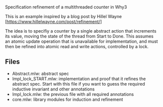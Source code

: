 
Specification refinement of a multithreaded counter in Why3

This is an example inspired by a blog post by Hillel Wayne [https://www.hillelwayne.com/post/refinement/]

The idea is to specifiy a counter by a single abstract action that increments its value, moving the state of the thread from Start to Done. This assumes an atomic update operation that is unavailable for implementation, and must then be refined into atomic read and write actions, controlled by a lock.

## Files

  * Abstract.mlw: abstract spec
  * Impl_lock_START.mlw: implementation and proof that it refines the abstract spec. Start with this file if you want to guess the required inductive invariant and other annotations
  * Impl_lock.mlw: the previous file with all required annotations
  * core.mlw: library modules for induction and refinement

	
